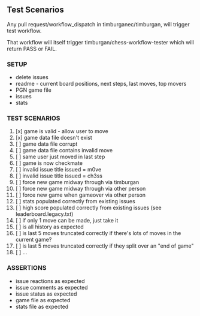 ## Test Scenarios

Any pull request/workflow_dispatch in timburganec/timburgan, will
trigger test workflow.

That workflow will itself trigger timburgan/chess-workflow-tester
which will return PASS or FAIL.

### SETUP

- delete issues
- readme - current board positions, next steps, last moves, top movers
- PGN game file
- issues
- stats

### TEST SCENARIOS

1. [x] game is valid - allow user to move
2. [x] game data file doesn't exist
3. [ ] game data file corrupt
4. [ ] game data file contains invalid move
5. [ ] same user just moved in last step
6. [ ] game is now checkmate
7. [ ] invalid issue title issued = m0ve
8. [ ] invalid issue title issued = ch3ss
9. [ ] force new game midway through via timburgan
10. [ ] force new game midway through via other person
11. [ ] force new game when gameover via other person
12. [ ] stats populated correctly from existing issues
13. [ ] high score populated correctly from existing issues (see leaderboard.legacy.txt)
14. [ ] if only 1 move can be made, just take it
15. [ ] is all history as expected
16. [ ] is last 5 moves truncated correctly if there's lots of moves in the current game?
17. [ ] is last 5 moves truncated correctly if they split over an "end of game"
18. [ ] ...

### ASSERTIONS

- issue reactions as expected
- issue comments as expected
- issue status as expected
- game file as expected
- stats file as expected

